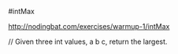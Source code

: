 #intMax

http://nodingbat.com/exercises/warmup-1/intMax

// Given three int values, a b c, return the largest.